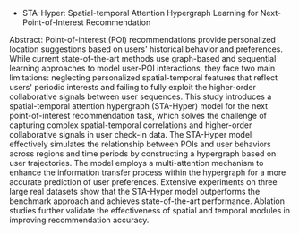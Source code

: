 * STA-Hyper: Spatial-temporal Attention Hypergraph Learning for Next-Point-of-Interest Recommendation

Abstract: Point-of-interest (POI) recommendations provide personalized location suggestions based on users' historical behavior and preferences. While current state-of-the-art methods use graph-based and sequential learning approaches to model user-POI interactions, they face two main limitations: neglecting personalized spatial-temporal features that reflect users' periodic interests and failing to fully exploit the higher-order collaborative signals between user sequences. This study introduces a spatial-temporal attention hypergraph (STA-Hyper) model for the next point-of-interest recommendation task, which solves the challenge of capturing complex spatial-temporal correlations and higher-order collaborative signals in user check-in data. The STA-Hyper model effectively simulates the relationship between POIs and user behaviors across regions and time periods by constructing a hypergraph based on user trajectories. The model employs a multi-attention mechanism to enhance the information transfer process within the hypergraph for a more accurate prediction of user preferences. Extensive experiments on three large real datasets show that the STA-Hyper model outperforms the benchmark approach and achieves state-of-the-art performance. Ablation studies further validate the effectiveness of spatial and temporal modules in improving recommendation accuracy.  
